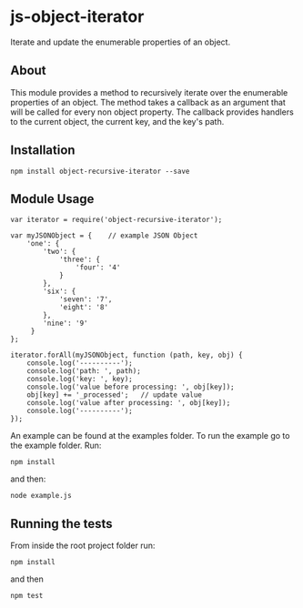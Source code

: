 # js-object-iterator

Iterate and update the enumerable properties of an object.


## About

This module provides a method to recursively iterate over the enumerable properties of an object.
The method takes a callback as an argument that will be called for every non object property.
The callback provides handlers to the current object, the current key, and the key's path.


## Installation

```
npm install object-recursive-iterator --save
```

## Module Usage

```
var iterator = require('object-recursive-iterator');
```

```
var myJSONObject = {    // example JSON Object
    'one': {
        'two': {
            'three': {
                'four': '4'
            }
        },
        'six': {
            'seven': '7',
            'eight': '8'
        },
        'nine': '9'
     }
};
```

```
iterator.forAll(myJSONObject, function (path, key, obj) {
    console.log('----------');
    console.log('path: ', path);
    console.log('key: ', key);
    console.log('value before processing: ', obj[key]);
    obj[key] += '_processed';   // update value
    console.log('value after processing: ', obj[key]);
    console.log('----------');
});
```

An example can be found at the examples folder.
To run the example go to the example folder.
Run:

```
npm install
```

and then:

```
node example.js
```

## Running the tests

From inside the root project folder run:

```
npm install
```
and then
```
npm test
```

